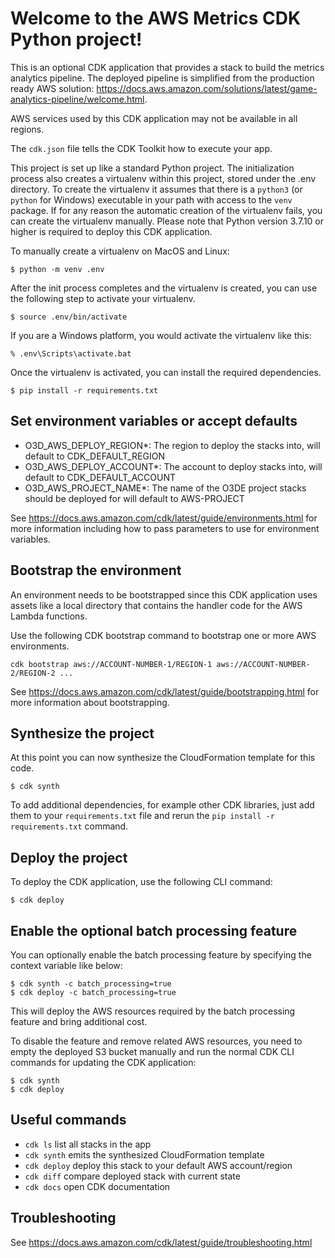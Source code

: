 
# Welcome to the AWS Metrics CDK Python project!

This is an optional CDK application that provides a stack to build the metrics analytics pipeline. The deployed pipeline is simplified from the production ready AWS solution:
https://docs.aws.amazon.com/solutions/latest/game-analytics-pipeline/welcome.html.

AWS services used by this CDK application may not be available in all regions.

The `cdk.json` file tells the CDK Toolkit how to execute your app.

This project is set up like a standard Python project. The initialization
process also creates a virtualenv within this project, stored under the .env
directory.  To create the virtualenv it assumes that there is a `python3`
(or `python` for Windows) executable in your path with access to the `venv`
package. If for any reason the automatic creation of the virtualenv fails,
you can create the virtualenv manually. Please note that Python version 3.7.10 or higher is required to deploy this CDK application.

To manually create a virtualenv on MacOS and Linux:

```
$ python -m venv .env
```

After the init process completes and the virtualenv is created, you can use the following
step to activate your virtualenv.

```
$ source .env/bin/activate
```

If you are a Windows platform, you would activate the virtualenv like this:

```
% .env\Scripts\activate.bat
```

Once the virtualenv is activated, you can install the required dependencies.

```
$ pip install -r requirements.txt
```

## Set environment variables or accept defaults

* O3D_AWS_DEPLOY_REGION*: The region to deploy the stacks into, will default to CDK_DEFAULT_REGION
* O3D_AWS_DEPLOY_ACCOUNT*: The account to deploy stacks into, will default to CDK_DEFAULT_ACCOUNT
* O3D_AWS_PROJECT_NAME*: The name of the O3DE project stacks should be deployed for will default to AWS-PROJECT

See https://docs.aws.amazon.com/cdk/latest/guide/environments.html for more information including how to pass parameters
to use for environment variables.

## Bootstrap the environment
An environment needs to be bootstrapped since this CDK application uses assets like a local directory that contains the handler code for the AWS Lambda functions.

Use the following CDK bootstrap command to bootstrap one or more AWS environments.

```
cdk bootstrap aws://ACCOUNT-NUMBER-1/REGION-1 aws://ACCOUNT-NUMBER-2/REGION-2 ...
```

See https://docs.aws.amazon.com/cdk/latest/guide/bootstrapping.html for more information about bootstrapping.

## Synthesize the project
At this point you can now synthesize the CloudFormation template for this code.

```
$ cdk synth
```

To add additional dependencies, for example other CDK libraries, just add
them to your `requirements.txt` file and rerun the `pip install -r requirements.txt`
command.

## Deploy the project
To deploy the CDK application, use the following CLI command:

```
$ cdk deploy
```

## Enable the optional batch processing feature
You can optionally enable the batch processing feature by specifying the context variable like below:

```
$ cdk synth -c batch_processing=true
$ cdk deploy -c batch_processing=true
```

This will deploy the AWS resources required by the batch processing feature and bring additional cost.

To disable the feature and remove related AWS resources, you need to empty the deployed S3 bucket manually and run the normal CDK CLI commands for updating the CDK application:

```
$ cdk synth
$ cdk deploy
```

## Useful commands

 * `cdk ls`          list all stacks in the app
 * `cdk synth`       emits the synthesized CloudFormation template
 * `cdk deploy`      deploy this stack to your default AWS account/region
 * `cdk diff`        compare deployed stack with current state
 * `cdk docs`        open CDK documentation
 
## Troubleshooting

See https://docs.aws.amazon.com/cdk/latest/guide/troubleshooting.html

